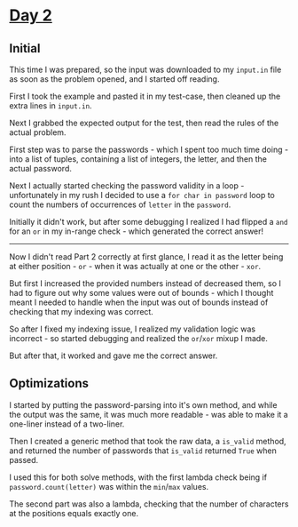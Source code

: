 # [Day 2](https://adventofcode.com/2020/day/2)

## Initial

This time I was prepared, so the input was downloaded to my `input.in` file as soon as the problem opened, and I started off reading.

First I took the example and pasted it in my test-case, then cleaned up the extra lines in `input.in`.

Next I grabbed the expected output for the test, then read the rules of the actual problem.

First step was to parse the passwords - which I spent too much time doing - into a list of tuples, containing a list of integers, the letter, and then the actual password.

Next I actually started checking the password validity in a loop - unfortunately in my rush I decided to use a `for char in password` loop to count the numbers of occurrences of `letter` in the `password`.

Initially it didn't work, but after some debugging I realized I had flipped a `and` for an `or` in my in-range check - which generated the correct answer!

***

Now I didn't read Part 2 correctly at first glance, I read it as the letter being at either position - `or` - when it was actually at one or the other - `xor`.

But first I increased the provided numbers instead of decreased them, so I had to figure out why some values were out of bounds - which I thought meant I needed to handle when the input was out of bounds instead of checking that my indexing was correct.

So after I fixed my indexing issue, I realized my validation logic was incorrect - so started debugging and realized the `or`/`xor` mixup I made.

But after that, it worked and gave me the correct answer.

## Optimizations

I started by putting the password-parsing into it's own method, and while the output was the same, it was much more readable - was able to make it a one-liner instead of a two-liner.

Then I created a generic method that took the raw data, a `is_valid` method, and returned the number of passwords that `is_valid` returned `True` when passed.

I used this for both solve methods, with the first lambda check being if `password.count(letter)` was within the `min`/`max` values.

The second part was also a lambda, checking that the number of characters at the positions equals exactly one.
